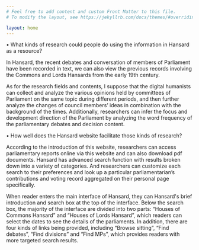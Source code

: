 ```yaml
---
# Feel free to add content and custom Front Matter to this file.
# To modify the layout, see https://jekyllrb.com/docs/themes/#overriding-theme-defaults

layout: home
---
```

• What kinds of research could people do using the information in Hansard as a resource?
<p> In Hansard, the recent debates and conversation of members of Parliament have been recorded in text, we can also view the previous records involving the Commons and Lords Hansards from the early 19th century. 
<p>As for the research fields and contents, I suppose that the digital humanists can collect and analyze the various opinions held by committees of Parliament on the same topic during different periods, and then further analyze the changes of council members’ ideas in combination with the background of the times. Additionally, researchers can infer the focus and development direction of the Parliament by analyzing the word frequency of the parliamentary debates and decision content.

<p> • How well does the Hansard website facilitate those kinds of research?
<p>According to the introduction of this website, researchers can access parliamentary reports online via this website and can also download pdf documents. Hansard has advanced search function with results broken down into a variety of categories. And researchers can customize each search to their preferences and look up a particular parliamentarian’s contributions and voting record aggregated on their personal page specifically.

<p>When reader enters the main interface of Hansard, they can Hansard's brief introduction and search box at the top of the interface. Below the search box, the majority of the interface are divided into two parts: “Houses of Commons Hansard” and “Houses of Lords Hansard”, which readers can select the dates to see the details of the parliaments. In addition, there are four kinds of links being provided, including “Browse sitting”, “Find debates”, “Find divisions” and “Find MPs”, which provides readers with more targeted search results.
